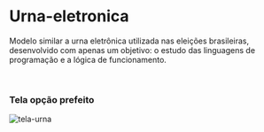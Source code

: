 # Urna-eletronica
Modelo similar a urna eletrônica utilizada nas eleições brasileiras, desenvolvido com apenas um objetivo: o estudo das linguagens de programação e a lógica de funcionamento. 

</br>

### Tela opção prefeito
![tela-urna](https://user-images.githubusercontent.com/79392428/140623485-7751e8fc-ff7f-4289-8523-34966804a52f.png)


